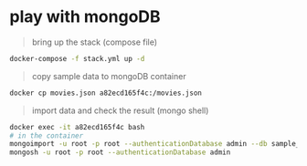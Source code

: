 # play with mongoDB

> bring up the stack (compose file)

```bash
docker-compose -f stack.yml up -d
```

> copy sample data to mongoDB container

```bash
docker cp movies.json a82ecd165f4c:/movies.json
```

> import data and check the result (mongo shell)

```bash
docker exec -it a82ecd165f4c bash
# in the container
mongoimport -u root -p root --authenticationDatabase admin --db sample_mflix --collection movies --file movies.json
mongosh -u root -p root --authenticationDatabase admin
```
